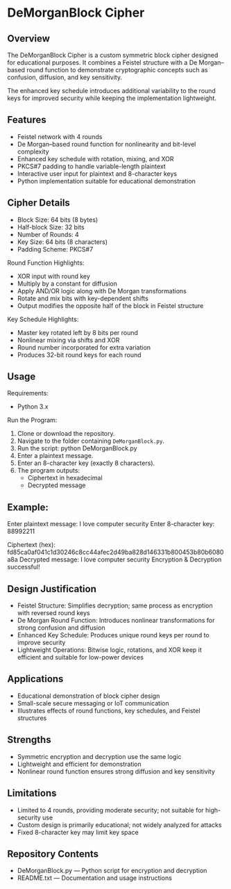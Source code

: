 DeMorganBlock Cipher
====================================================

Overview
--------
The DeMorganBlock Cipher is a custom symmetric block cipher designed for educational purposes.
It combines a Feistel structure with a De Morgan–based round function to demonstrate cryptographic concepts 
such as confusion, diffusion, and key sensitivity.

The enhanced key schedule introduces additional variability to the round keys for improved security while 
keeping the implementation lightweight.

Features
--------
- Feistel network with 4 rounds
- De Morgan–based round function for nonlinearity and bit-level complexity
- Enhanced key schedule with rotation, mixing, and XOR
- PKCS#7 padding to handle variable-length plaintext
- Interactive user input for plaintext and 8-character keys
- Python implementation suitable for educational demonstration

Cipher Details
--------------
- Block Size: 64 bits (8 bytes)
- Half-block Size: 32 bits
- Number of Rounds: 4
- Key Size: 64 bits (8 characters)
- Padding Scheme: PKCS#7

Round Function Highlights:
- XOR input with round key
- Multiply by a constant for diffusion
- Apply AND/OR logic along with De Morgan transformations
- Rotate and mix bits with key-dependent shifts
- Output modifies the opposite half of the block in Feistel structure

Key Schedule Highlights:
- Master key rotated left by 8 bits per round
- Nonlinear mixing via shifts and XOR
- Round number incorporated for extra variation
- Produces 32-bit round keys for each round

Usage
-----
Requirements:
- Python 3.x

Run the Program:
1. Clone or download the repository.
2. Navigate to the folder containing `DeMorganBlock.py`.
3. Run the script:
   python DeMorganBlock.py
4. Enter a plaintext message.
5. Enter an 8-character key (exactly 8 characters).
6. The program outputs:
   - Ciphertext in hexadecimal
   - Decrypted message

Example:
--------
Enter plaintext message: I love computer security
Enter 8-character key: 88992211

Ciphertext (hex): fd85ca0af041c1d30246c8cc44afec2d49ba828d146331b800453b80b6080a8a
Decrypted message: I love computer security
Encryption & Decryption successful!

Design Justification
--------------------
- Feistel Structure: Simplifies decryption; same process as encryption with reversed round keys
- De Morgan Round Function: Introduces nonlinear transformations for strong confusion and diffusion
- Enhanced Key Schedule: Produces unique round keys per round to improve security
- Lightweight Operations: Bitwise logic, rotations, and XOR keep it efficient and suitable for low-power devices

Applications
------------
- Educational demonstration of block cipher design
- Small-scale secure messaging or IoT communication
- Illustrates effects of round functions, key schedules, and Feistel structures

Strengths
---------
- Symmetric encryption and decryption use the same logic
- Lightweight and efficient for demonstration
- Nonlinear round function ensures strong diffusion and key sensitivity

Limitations
-----------
- Limited to 4 rounds, providing moderate security; not suitable for high-security use
- Custom design is primarily educational; not widely analyzed for attacks
- Fixed 8-character key may limit key space

Repository Contents
-------------------
- DeMorganBlock.py — Python script for encryption and decryption
- README.txt — Documentation and usage instructions

